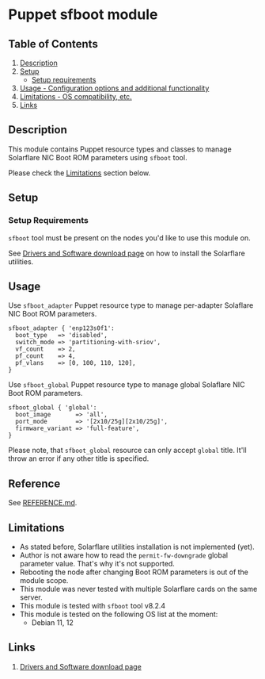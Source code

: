 # Puppet sfboot module

## Table of Contents

1. [Description](#description)
1. [Setup](#setup)
    * [Setup requirements](#setup-requirements)
1. [Usage - Configuration options and additional functionality](#usage)
1. [Limitations - OS compatibility, etc.](#limitations)
1. [Links](#limitations)

## Description

This module contains Puppet resource types and classes to manage
Solarflare NIC Boot ROM parameters using `sfboot` tool.

Please check the [Limitations](#limitations) section below.

## Setup

### Setup Requirements

`sfboot` tool must be present on the nodes you'd like to use this module on.

See [Drivers and Software download page](https://www.xilinx.com/support/download/nic-software-and-drivers.html#drivers-software)
on how to install the Solarflare utilities.

## Usage

Use `sfboot_adapter` Puppet resource type to manage per-adapter Solaflare NIC
Boot ROM parameters.

```puppet
sfboot_adapter { 'enp123s0f1':
  boot_type   => 'disabled',
  switch_mode => 'partitioning-with-sriov',
  vf_count    => 2,
  pf_count    => 4,
  pf_vlans    => [0, 100, 110, 120],
}
```

Use `sfboot_global` Puppet resource type to manage global Solaflare NIC Boot
ROM parameters.

```puppet
sfboot_global { 'global':
  boot_image       => 'all',
  port_mode        => '[2x10/25g][2x10/25g]',
  firmware_variant => 'full-feature',
}
```

Please note, that `sfboot_global` resource can only accept `global` title. It'll throw an error if any other title is specified.

## Reference

See [REFERENCE.md](https://github.com/jay7x/puppet-sfboot/blob/main/REFERENCE.md).

## Limitations

* As stated before, Solarflare utilities installation is not implemented (yet).
* Author is not aware how to read the `permit-fw-downgrade` global parameter
  value. That's why it's not supported.
* Rebooting the node after changing Boot ROM parameters is out of the module
  scope.
* This module was never tested with multiple Solarflare cards on the same
  server.
* This module is tested with `sfboot` tool v8.2.4
* This module is tested on the following OS list at the moment:
  * Debian 11, 12

## Links

1. [Drivers and Software download page](https://www.xilinx.com/support/download/nic-software-and-drivers.html#drivers-software)
